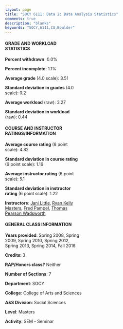 ```yaml
---
layout: page
title: "SOCY 6111: Data 2: Data Analysis Statistics"
comments: true
description: "blanks"
keywords: "SOCY,6111,CU,Boulder"
---
```

<head>
<script src="https://ajax.googleapis.com/ajax/libs/jquery/2.1.3/jquery.min.js"></script>
<script src="https://dl.dropboxusercontent.com/s/pc42nxpaw1ea4o9/highcharts.js?dl=0"></script>
<!-- <script src="../assets/js/highcharts.js"></script> -->
<style type="text/css">@font-face {
	font-family: "Bebas Neue";
	src: url(https://www.filehosting.org/file/details/544349/BebasNeue Regular.otf) format("opentype");
	}
	h1.Bebas { 
		font-family: "Bebas Neue", Verdana, Tahoma;
	}
</style>
</head>
<body>
	<div id="container" style="float: right; width: 45%; height: 88%; margin-left: 2.5%; margin-right: 2.5%;"></div>
	<script language="JavaScript">
		$(document).ready(function() {
		var chart = {type: 'column'};
		var title = {text: 'Grade Distribution'};
		var xAxis = {categories: ['A','B','C','D','F'],crosshair: true};
		var yAxis = {min: 0,title: {text: 'Percentage'}};
		var tooltip = {headerFormat: '<center><b><span style="font-size:20px">{point.key}</span></b></center>',
		               pointFormat: '<td style="padding:0"><b>{point.y:.1f}%</b></td>',
		               footerFormat: '</table>',shared: true,useHTML: true};
		var plotOptions = {column: {pointPadding: 0.0,borderWidth: 0}};  
		var credits = {enabled: false};var series= [{name: 'Percent',data: [57.9,39.91,0.0,1.1,1.1,]}];
		var json = {};
		json.chart = chart;
		json.title = title;
		json.tooltip = tooltip;
		json.xAxis = xAxis;
		json.yAxis = yAxis;  
		json.series = series;
		json.plotOptions = plotOptions;  
		json.credits = credits;
		$('#container').highcharts(json);
	});
	</script>
</body>
			   
#### GRADE AND WORKLOAD STATISTICS

**Percent withdrawn**: 0.0%

**Percent incomplete**: 1.1%

**Average grade** (4.0 scale): 3.51

**Standard deviation in grades** (4.0 scale): 0.2

**Average workload** (raw): 3.27

**Standard deviation in workload** (raw): 0.44

#### COURSE AND INSTRUCTOR RATINGS/INFORMATION

**Average course rating** (6 point scale): 4.82

**Standard deviation in course rating** (6 point scale): 1.16

**Average instructor rating** (6 point scale): 5.1

**Standard deviation in instructor rating** (6 point scale): 1.22

**Instructors**: <a href='../../instructors/Jani_Little'>Jani Little</a>, <a href='../../instructors/Ryan_Kelly_Masters'>Ryan Kelly Masters</a>, <a href='../../instructors/Fred_Pampel'>Fred Pampel</a>, <a href='../../instructors/Thomas_Pearson_Wadsworth'>Thomas Pearson Wadsworth</a>

#### GENERAL CLASS INFORMATION

**Years provided**: Spring 2008, Spring 2009, Spring 2010, Spring 2012, Spring 2013, Spring 2014, Fall 2016

**Credits**: 3

**RAP/Honors class?** Neither

**Number of Sections**: 7

**Department**: SOCY

**College**: College of Arts and Sciences

**A&S Division**: Social Sciences

**Level**: Masters

**Activity**: SEM - Seminar
